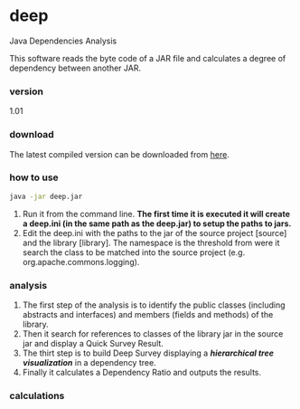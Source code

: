 # deep
Java Dependencies Analysis

This software reads the byte code of a JAR file and calculates a degree of dependency between another JAR.

### version
1.01

### download
The latest compiled version can be downloaded from [here].

### how to use
```sh
java -jar deep.jar
```
1. Run it from the command line.
**The first time it is executed it will create a deep.ini (in the same path as the deep.jar) to setup the paths to jars.**
2. Edit the deep.ini with the paths to the jar of the source project [source] and the library [library]. The namespace is the threshold from were it search the class to be matched into the source project (e.g. org.apache.commons.logging).

### analysis
1. The first step of the analysis is to identify the public classes (including abstracts and interfaces) and members (fields and methods) of the library.
2. Then it search for references to classes of the library jar in the source jar and display a Quick Survey Result.
3. The thirt step is to build Deep Survey displaying a **_hierarchical tree visualization_** in a dependency tree.
4. Finally it calculates a Dependency Ratio and outputs the results.

### calculations


[here]:http://bit.ly/deep-jar
